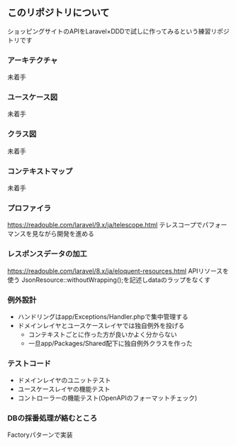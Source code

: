 ## このリポジトリについて

ショッピングサイトのAPIをLaravel×DDDで試しに作ってみるという練習リポジトリです

### アーキテクチャ
未着手

### ユースケース図
未着手

### クラス図
未着手

### コンテキストマップ
未着手


### プロファイラ
https://readouble.com/laravel/9.x/ja/telescope.html
テレスコープでパフォーマンスを見ながら開発を進める

### レスポンスデータの加工
https://readouble.com/laravel/8.x/ja/eloquent-resources.html
APIリソースを使う
JsonResource::withoutWrapping();を記述しdataのラップをなくす

### 例外設計
* ハンドリングはapp/Exceptions/Handler.phpで集中管理する
* ドメインレイヤとユースケースレイヤでは独自例外を投げる
    * コンテキストごとに作った方が良いかよく分からない
    * 一旦app/Packages/Shared配下に独自例外クラスを作った
    
### テストコード
* ドメインレイヤのユニットテスト
* ユースケースレイヤの機能テスト
* コントローラーの機能テスト(OpenAPIのフォーマットチェック)

### DBの採番処理が絡むところ
Factoryパターンで実装